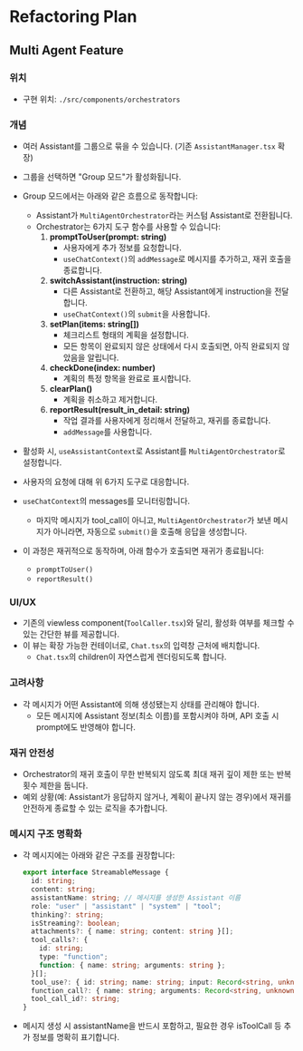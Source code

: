 # Refactoring Plan

## Multi Agent Feature

### 위치

- 구현 위치: `./src/components/orchestrators`

### 개념

- 여러 Assistant를 그룹으로 묶을 수 있습니다. (기존 `AssistantManager.tsx` 확장)
- 그룹을 선택하면 "Group 모드"가 활성화됩니다.
- Group 모드에서는 아래와 같은 흐름으로 동작합니다:
  - Assistant가 `MultiAgentOrchestrator`라는 커스텀 Assistant로 전환됩니다.
  - Orchestrator는 6가지 도구 함수를 사용할 수 있습니다:
    1. **promptToUser(prompt: string)**
       - 사용자에게 추가 정보를 요청합니다.
       - `useChatContext()`의 `addMessage`로 메시지를 추가하고, 재귀 호출을 종료합니다.
    2. **switchAssistant(instruction: string)**
       - 다른 Assistant로 전환하고, 해당 Assistant에게 instruction을 전달합니다.
       - `useChatContext()`의 `submit`을 사용합니다.
    3. **setPlan(items: string[])**
       - 체크리스트 형태의 계획을 설정합니다.
       - 모든 항목이 완료되지 않은 상태에서 다시 호출되면, 아직 완료되지 않았음을 알립니다.
    4. **checkDone(index: number)**
       - 계획의 특정 항목을 완료로 표시합니다.
    5. **clearPlan()**
       - 계획을 취소하고 제거합니다.
    6. **reportResult(result_in_detail: string)**
       - 작업 결과를 사용자에게 정리해서 전달하고, 재귀를 종료합니다.
       - `addMessage`를 사용합니다.

- 활성화 시, `useAssistantContext`로 Assistant를 `MultiAgentOrchestrator`로 설정합니다.
- 사용자의 요청에 대해 위 6가지 도구로 대응합니다.
- `useChatContext`의 messages를 모니터링합니다.
  - 마지막 메시지가 tool_call이 아니고, `MultiAgentOrchestrator`가 보낸 메시지가 아니라면, 자동으로 `submit()`을 호출해 응답을 생성합니다.
- 이 과정은 재귀적으로 동작하며, 아래 함수가 호출되면 재귀가 종료됩니다:
  - `promptToUser()`
  - `reportResult()`

### UI/UX

- 기존의 viewless component(`ToolCaller.tsx`)와 달리, 활성화 여부를 체크할 수 있는 간단한 뷰를 제공합니다.
- 이 뷰는 확장 가능한 컨테이너로, `Chat.tsx`의 입력창 근처에 배치합니다.
  - `Chat.tsx`의 children이 자연스럽게 렌더링되도록 합니다.

### 고려사항

- 각 메시지가 어떤 Assistant에 의해 생성됐는지 상태를 관리해야 합니다.
  - 모든 메시지에 Assistant 정보(최소 이름)를 포함시켜야 하며, API 호출 시 prompt에도 반영해야 합니다.

### 재귀 안전성

- Orchestrator의 재귀 호출이 무한 반복되지 않도록 최대 재귀 깊이 제한 또는 반복 횟수 제한을 둡니다.
- 예외 상황(예: Assistant가 응답하지 않거나, 계획이 끝나지 않는 경우)에서 재귀를 안전하게 종료할 수 있는 로직을 추가합니다.

### 메시지 구조 명확화

- 각 메시지에는 아래와 같은 구조를 권장합니다:
  
  ```ts
  export interface StreamableMessage {
    id: string;
    content: string;
    assistantName: string; // 메시지를 생성한 Assistant 이름
    role: "user" | "assistant" | "system" | "tool";
    thinking?: string;
    isStreaming?: boolean;
    attachments?: { name: string; content: string }[];
    tool_calls?: {
      id: string;
      type: "function";
      function: { name: string; arguments: string };
    }[];
    tool_use?: { id: string; name: string; input: Record<string, unknown> };
    function_call?: { name: string; arguments: Record<string, unknown> };
    tool_call_id?: string;
  }
  ```

- 메시지 생성 시 assistantName을 반드시 포함하고, 필요한 경우 isToolCall 등 추가 정보를 명확히 표기합니다.
